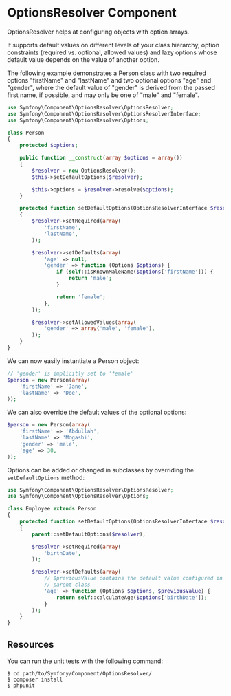 OptionsResolver Component
=========================

OptionsResolver helps at configuring objects with option arrays.

It supports default values on different levels of your class hierarchy,
option constraints (required vs. optional, allowed values) and lazy options
whose default value depends on the value of another option.

The following example demonstrates a Person class with two required options
"firstName" and "lastName" and two optional options "age" and "gender", where
the default value of "gender" is derived from the passed first name, if
possible, and may only be one of "male" and "female".

```php
use Symfony\Component\OptionsResolver\OptionsResolver;
use Symfony\Component\OptionsResolver\OptionsResolverInterface;
use Symfony\Component\OptionsResolver\Options;

class Person
{
    protected $options;

    public function __construct(array $options = array())
    {
        $resolver = new OptionsResolver();
        $this->setDefaultOptions($resolver);

        $this->options = $resolver->resolve($options);
    }

    protected function setDefaultOptions(OptionsResolverInterface $resolver)
    {
        $resolver->setRequired(array(
            'firstName',
            'lastName',
        ));

        $resolver->setDefaults(array(
            'age' => null,
            'gender' => function (Options $options) {
                if (self::isKnownMaleName($options['firstName'])) {
                    return 'male';
                }

                return 'female';
            },
        ));

        $resolver->setAllowedValues(array(
            'gender' => array('male', 'female'),
        ));
    }
}
```

We can now easily instantiate a Person object:

```php
// 'gender' is implicitly set to 'female'
$person = new Person(array(
    'firstName' => 'Jane',
    'lastName' => 'Doe',
));
```

We can also override the default values of the optional options:

```php
$person = new Person(array(
    'firstName' => 'Abdullah',
    'lastName' => 'Mogashi',
    'gender' => 'male',
    'age' => 30,
));
```

Options can be added or changed in subclasses by overriding the `setDefaultOptions`
method:

```php
use Symfony\Component\OptionsResolver\OptionsResolver;
use Symfony\Component\OptionsResolver\Options;

class Employee extends Person
{
    protected function setDefaultOptions(OptionsResolverInterface $resolver)
    {
        parent::setDefaultOptions($resolver);

        $resolver->setRequired(array(
            'birthDate',
        ));

        $resolver->setDefaults(array(
            // $previousValue contains the default value configured in the
            // parent class
            'age' => function (Options $options, $previousValue) {
                return self::calculateAge($options['birthDate']);
            }
        ));
    }
}
```



Resources
---------

You can run the unit tests with the following command:

    $ cd path/to/Symfony/Component/OptionsResolver/
    $ composer install
    $ phpunit
